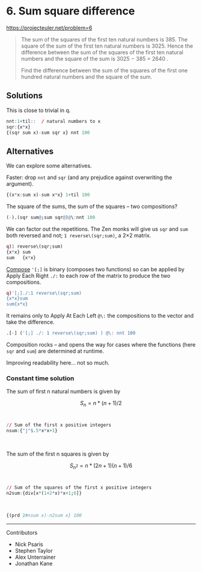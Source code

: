 # 6. Sum square difference

https://projecteuler.net/problem=6

> The sum of the squares of the first ten natural numbers is 385.
> The square of the sum of the first ten natural numbers is 3025.
> Hence the difference between the sum of the squares of the first ten natural numbers and the square of the sum is 
>	3025 − 385 = 2640 .
>
> Find the difference between the sum of the squares of the first one hundred natural numbers and the square of the sum.


## Solutions

This is close to trivial in q.

```q
nnt:1+til::  / natural numbers to x
sqr:{x*x}
{(sqr sum x)-sum sqr x} nnt 100
```

## Alternatives

We can explore some alternatives. 

Faster: drop `nnt` and `sqr` (and any prejudice against overwriting the argument).

```q
{(x*x:sum x)-sum x*x} 1+til 100
```

The square of the sums, the sum of the squares – two compositions?

```q
(-).(sqr sum@;sum sqr@)@\:nnt 100
```

We can factor out the repetitions. 
The Zen monks will give us `sqr` and `sum` both reversed and not; `1 reverse\(sqr;sum)`, a 2×2 matrix.

```q
q)1 reverse\(sqr;sum)
{x*x} sum
sum   {x*x}
```

[Compose](https://code.kx.com/q/ref/compose) `'[;]` is binary (composes two functions) so can be applied by Apply Each Right `./:` to each row of the matrix to produce the two compositions.

```q
q)'[;]./:1 reverse\(sqr;sum)
{x*x}sum
sum{x*x}
```

It remains only to Apply At Each Left `@\:` the compositions to the vector and take the difference.

```q
.[-] ('[;] ./: 1 reverse\(sqr;sum) ) @\: nnt 100
```

Composition rocks – and opens the way for cases where the functions (here `sqr` and `sum`) are determined at runtime. 

Improving readability here… not so much.
<br>

### Constant time solution

The sum of first n natural numbers is given by

$$    
    S_n = n * ( n + 1 ) / 2
$$
<br>

```q
// Sum of the first x positive integers
nsum:{"j"$.5*x*x+1}
```
<br>

The sum of the first n squares is given by

$$
    S_{n^2} = n * ( 2n + 1 )( n + 1 ) / 6
$$
<br>

```q
// Sum of the squares of the first x positive integers
n2sum:{div[x*(1+2*x)*x+1;6]} 
```
<br>

```q
{(prd 2#nsum x)-n2sum x} 100
```

---

Contributors

* Nick Psaris
* Stephen Taylor
* Alex Unterrainer
* Jonathan Kane
